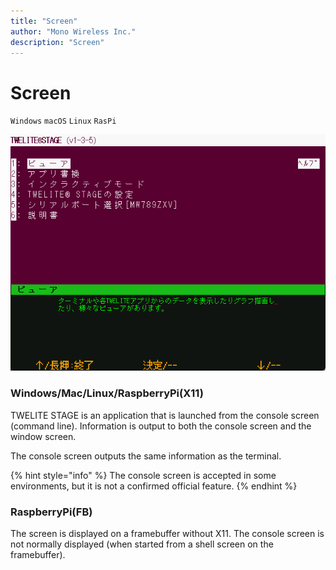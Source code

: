 ```yaml
---
title: "Screen"
author: "Mono Wireless Inc."
description: "Screen"
---
```


# Screen

`Windows` `macOS` `Linux` `RasPi`

![example screen, menu](../../.gitbook/assets/img_rootmenu-1.png)

### Windows/Mac/Linux/RaspberryPi(X11)

TWELITE STAGE is an application that is launched from the console screen (command line). Information is output to both the console screen and the window screen.

The console screen outputs the same information as the terminal.

{% hint style="info" %}
The console screen is accepted in some environments, but it is not a confirmed official feature.
{% endhint %}



### RaspberryPi(FB)

The screen is displayed on a framebuffer without X11.
The console screen is not normally displayed (when started from a shell screen on the framebuffer).
